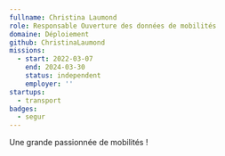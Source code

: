 ```yaml
---
fullname: Christina Laumond
role: Responsable Ouverture des données de mobilités
domaine: Déploiement
github: ChristinaLaumond
missions:
  - start: 2022-03-07
    end: 2024-03-30
    status: independent
    employer: ''
startups:
  - transport
badges:
  - segur
---
```


Une grande passionnée de mobilités !
